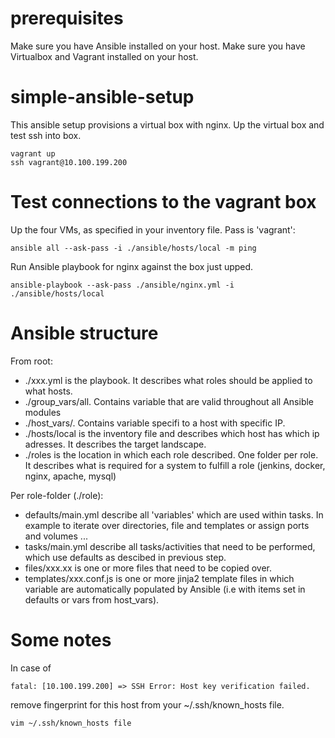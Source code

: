 # prerequisites
Make sure you have Ansible installed on your host.
Make sure you have Virtualbox and Vagrant installed on your host.

# simple-ansible-setup

This ansible setup provisions a virtual box with nginx.
Up the virtual box and test ssh into box.
```
vagrant up
ssh vagrant@10.100.199.200
```

# Test connections to the vagrant box

Up the four VMs, as specified in your inventory file. Pass is 'vagrant':
```
ansible all --ask-pass -i ./ansible/hosts/local -m ping
```

Run Ansible playbook for nginx against the box just upped. 
```
ansible-playbook --ask-pass ./ansible/nginx.yml -i ./ansible/hosts/local
```

# Ansible structure
From root:
- ./xxx.yml is the playbook. It describes what roles should be applied to what hosts.
- ./group_vars/all. Contains variable that are valid throughout all Ansible modules
- ./host_vars/<ip>. Contains variable specifi to a host with specific IP.
- ./hosts/local is the inventory file and describes which host has which ip adresses. It describes the target landscape.
- ./roles is the location in which each role described. One folder per role. It describes what is required for a system to fulfill a  role (jenkins, docker, nginx, apache, mysql)

Per role-folder (./role):
 - defaults/main.yml describe all 'variables' which are used within tasks. In example to iterate over directories, file and templates or assign ports and volumes ...
 - tasks/main.yml describe all tasks/activities that need to be performed, which use defaults as descibed in previous step.
 - files/xxx.xx is one or more files that need to be copied over.
 - templates/xxx.conf.js is one or more jinja2 template files in which variable are automatically populated by Ansible (i.e with items set in defaults or vars from host_vars).


# Some notes

In case of
```
fatal: [10.100.199.200] => SSH Error: Host key verification failed.
```
remove fingerprint for this host from your ~/.ssh/known_hosts file.
```
vim ~/.ssh/known_hosts file
```
